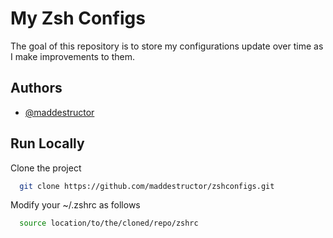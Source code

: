 # My Zsh Configs

The goal of this repository is to store my configurations update over time as I make improvements to them.

## Authors

- [@maddestructor](https://www.github.com/maddestructor)

## Run Locally

Clone the project

```bash
  git clone https://github.com/maddestructor/zshconfigs.git
```

Modify your ~/.zshrc as follows

```bash
  source location/to/the/cloned/repo/zshrc
```
